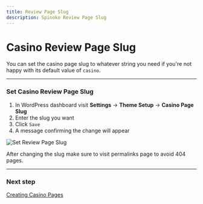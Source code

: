 ```yaml
---
title: Review Page Slug
description: Spinoko Review Page Slug
---
```


# Casino Review Page Slug

You can set the casino page slug to whatever string you need if you're not happy with its default value of `casino`.

---

### Set Casino Review Page Slug

1. In WordPress dashboard visit **Settings** &#8594; **Theme Setup** &#8594; **Casino Page Slug**
2. Enter the slug you want
3. Click `Save`
4. A message confirming the change will appear

![Set Review Page Slug](https://media.dinomatic.com/images/docs/spinoko/spinoko-casino-page-slug.png)

After changing the slug make sure to visit permalinks page to avoid 404 pages.

---

### Next step

[Creating Casino Pages](/docs/spinoko/creating-casino-pages/)
